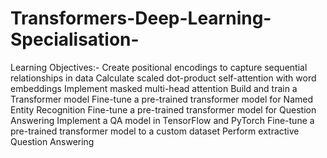 # Transformers-Deep-Learning-Specialisation-
Learning Objectives:-
 Create positional encodings to capture sequential relationships in data
 Calculate scaled dot-product self-attention with word embeddings
 Implement masked multi-head attention
 Build and train a Transformer model
 Fine-tune a pre-trained transformer model for Named Entity Recognition
 Fine-tune a pre-trained transformer model for Question Answering
 Implement a QA model in TensorFlow and PyTorch
 Fine-tune a pre-trained transformer model to a custom dataset
 Perform extractive Question Answering
